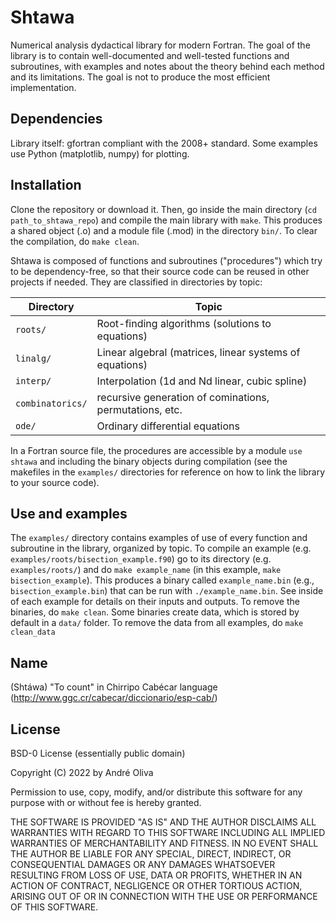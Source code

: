 # Shtawa
Numerical analysis dydactical library for modern Fortran. The goal of the library is to contain well-documented and well-tested functions and subroutines, with examples and notes about the theory behind each method and its limitations. The goal is not to produce the most efficient implementation.

## Dependencies
Library itself: gfortran compliant with the 2008+ standard. Some examples use Python (matplotlib, numpy) for plotting.

## Installation
Clone the repository or download it. Then, go inside the main directory (`cd path_to_shtawa_repo`) and compile the main library with `make`. This produces a shared object (.o) and a module file (.mod) in the directory `bin/`. To clear the compilation, do `make clean`.

Shtawa is composed of functions and subroutines ("procedures") which try to be dependency-free, so that their source code can be reused in other projects if needed. They are classified in directories by topic:

| Directory | Topic |
| ----------|-------------|
| `roots/`  | Root-finding algorithms (solutions to equations) |
| `linalg/` | Linear algebral (matrices, linear systems of equations) |
| `interp/` | Interpolation (1d and Nd linear, cubic spline) |
| `combinatorics/` | recursive generation of cominations, permutations, etc. |
| `ode/`	| Ordinary differential equations |

In a Fortran source file, the procedures are accessible by a module
```use shtawa```
and including the binary objects during compilation (see the makefiles in the `examples/` directories for reference on how to link the library to your source code).


## Use and examples
The `examples/` directory contains examples of use of every function and subroutine in the library, organized by topic. To compile an example (e.g. `examples/roots/bisection_example.f90`) go to its directory (e.g. `examples/roots/`) and do `make example_name` (in this example, `make bisection_example`). This produces a binary called `example_name.bin` (e.g., `bisection_example.bin`) that can be run with `./example_name.bin`. See inside of each example for details on their inputs and outputs. To remove the binaries, do `make clean`. Some binaries create data, which is stored by default in a `data/` folder. To remove the data from all examples, do `make clean_data`

## Name
(Shtáwa) "To count" in Chirripo Cabécar language (http://www.ggc.cr/cabecar/diccionario/esp-cab/)

## License
BSD-0 License (essentially public domain)

Copyright (C) 2022 by André Oliva

Permission to use, copy, modify, and/or distribute this software for any purpose with or without fee is hereby granted.

THE SOFTWARE IS PROVIDED "AS IS" AND THE AUTHOR DISCLAIMS ALL WARRANTIES WITH REGARD TO THIS SOFTWARE INCLUDING ALL IMPLIED WARRANTIES OF MERCHANTABILITY AND FITNESS. IN NO EVENT SHALL THE AUTHOR BE LIABLE FOR ANY SPECIAL, DIRECT, INDIRECT, OR CONSEQUENTIAL DAMAGES OR ANY DAMAGES WHATSOEVER RESULTING FROM LOSS OF USE, DATA OR PROFITS, WHETHER IN AN ACTION OF CONTRACT, NEGLIGENCE OR OTHER TORTIOUS ACTION, ARISING OUT OF OR IN CONNECTION WITH THE USE OR PERFORMANCE OF THIS SOFTWARE.